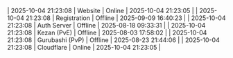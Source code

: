 | 2025-10-04 21:23:08 | Website | Online | 2025-10-04 21:23:05 |
| 2025-10-04 21:23:08 | Registration | Offline | 2025-09-09 16:40:23 |
| 2025-10-04 21:23:08 | Auth Server | Offline | 2025-08-18 09:33:31 |
| 2025-10-04 21:23:08 | Kezan (PvE) | Offline | 2025-08-03 17:58:02 |
| 2025-10-04 21:23:08 | Gurubashi (PvP) | Offline | 2025-08-23 21:44:06 |
| 2025-10-04 21:23:08 | Cloudflare | Online | 2025-10-04 21:23:05 |
